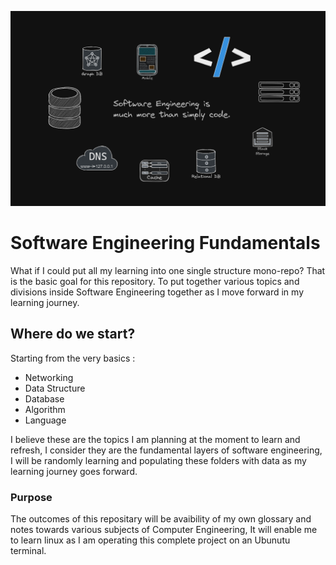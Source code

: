 ![Software Engineering is not just code - Banner](./assets/software-engineering.png)

# Software Engineering Fundamentals

What if I could put all my learning into one single structure mono-repo? That is the basic goal for this repository. To put together various topics and divisions inside Software Engineering together as I move forward in my learning journey.

## Where do we start?

Starting from the very basics :
- Networking
- Data Structure
- Database
- Algorithm 
- Language

I believe these are the topics I am planning at the moment to learn and refresh, I consider they are the fundamental layers of software engineering, I will be randomly learning and populating these folders with data as my learning journey goes forward.

### Purpose 

The outcomes of this repositary will be avaibility of my own glossary and notes towards various subjects of Computer Engineering, It will enable me to learn linux as I am operating this complete project on an Ubunutu terminal. 

